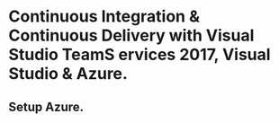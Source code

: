 
# Continuous Integration & Continuous Delivery with Visual Studio TeamS ervices 2017, Visual Studio & Azure. 

## Setup Azure.
